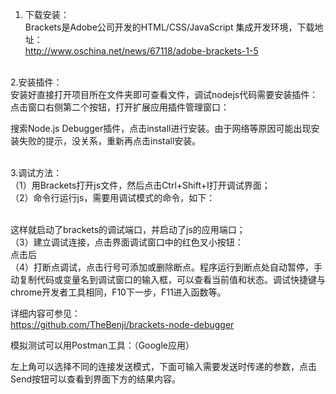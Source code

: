 1. 下载安装：<br>
Brackets是Adobe公司开发的HTML/CSS/JavaScript 集成开发环境，下载地址：<br>
http://www.oschina.net/news/67118/adobe-brackets-1-5<br><br>


2.安装插件：<br>
安装好直接打开项目所在文件夹即可查看文件，调试nodejs代码需要安装插件：<br>
点击窗口右侧第二个按钮，打开扩展应用插件管理窗口：<br>

搜索Node.js Debugger插件，点击install进行安装。由于网络等原因可能出现安装失败的提示，没关系，重新再点击install安装。<br><br>

3.调试方法：<br>
（1）用Brackets打开js文件，然后点击Ctrl+Shift+I打开调试界面；<br>
（2）命令行运行js，需要用调试模式的命令，如下：<br><br>

这样就启动了brackets的调试端口，并启动了js的应用端口；<br>
（3）建立调试连接，点击界面调试窗口中的红色叉小按钮：<br>
点击后<br>
（4）打断点调试，点击行号可添加或删除断点。程序运行到断点处自动暂停，手动复制代码或变量名到调试窗口的输入框，可以查看当前值和状态。调试快捷键与chrome开发者工具相同，F10下一步，F11进入函数等。<br>

详细内容可参见：<br>
https://github.com/TheBenji/brackets-node-debugger<br>



模拟测试可以用Postman工具：（Google应用）<br>

左上角可以选择不同的连接发送模式，下面可输入需要发送时传递的参数，点击Send按钮可以查看到界面下方的结果内容。<br>
